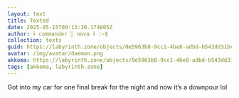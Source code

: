 ```yaml
---
layout: text
title: Texted
date: 2025-05-15T09:13:30.174805Z
author: ⸸ commander ░ nova ⸸ :~$
collection: texts
guid: https://labyrinth.zone/objects/0e5963b8-9cc1-4be8-adbd-b543dd31bcb7
avatar: /img/avatar/daemon.png
akkoma: https://labyrinth.zone/objects/0e5963b8-9cc1-4be8-adbd-b543dd31bcb7
tags: [akkoma, labyrinth-zone]
---
```


<p>Got into my car for one final break for the night and now it’s a downpour lol</p>